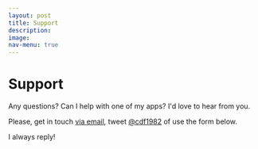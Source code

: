 ```yaml
---
layout: post
title: Support
description:
image:
nav-menu: true
---
```

Support
=======

Any questions? Can I help with one of my apps? I'd love to hear from you.

Please, get in touch [via email](support@cdf1982.com), tweet [@cdf1982](https://twitter.com/cdf1982) of use the form below.

I always reply!